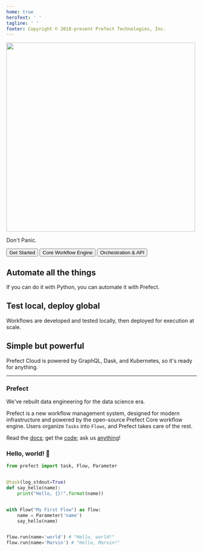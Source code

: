 ```yaml
---
home: true
heroText: ' '
tagline: ' '
footer: Copyright © 2018-present Prefect Technologies, Inc.
---
```


<div class="hero">
   <img src="https://images.ctfassets.net/gm98wzqotmnx/3Ufcb7yYqcXBDlAhJ30gce/c237bb3254190795b30bf734f3cbc1d4/prefect-logo-full-gradient.svg" width="500" style="max-width: 500px;">
   <p class="description">Don't Panic.</p>
    <div class="action">
    <router-link to="start/">
            <button class="action-button"  to="start/">
                Get Started
            </button>
         </router-link>
        <router-link to="core/">
            <button class="action-button"  to="core/">
                Core Workflow Engine
            </button>
         </router-link>
        <router-link to="orchestration/">
            <button class="action-button">
                Orchestration & API
            </button>
        </router-link>
    </div>
</div>

<div class="features">
<div class="feature">

## Automate all the things

If you can do it with Python, you can automate it with Prefect.

</div>
<div class="feature">

## Test local, deploy global

Workflows are developed and tested locally, then deployed for execution at scale.

</div>
<div class="feature">

## Simple but powerful

Prefect Cloud is powered by GraphQL, Dask, and Kubernetes, so it's ready for anything.

</div>
</div>

---

### Prefect

We've rebuilt data engineering for the data science era.

Prefect is a new workflow management system, designed for modern infrastructure and powered by the open-source Prefect Core workflow engine. Users organize `Tasks` into `Flows`, and Prefect takes care of the rest.

Read the [docs](/core/); get the [code](https://github.com/PrefectHQ/prefect); ask us [anything](https://www.prefect.io/slack)!

### Hello, world! 👋

```python
from prefect import task, Flow, Parameter


@task(log_stdout=True)
def say_hello(name):
    print("Hello, {}!".format(name))


with Flow("My First Flow") as flow:
    name = Parameter('name')
    say_hello(name)


flow.run(name='world') # "Hello, world!"
flow.run(name='Marvin') # "Hello, Marvin!"
```
